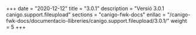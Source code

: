 +++
date        = "2020-12-12"
title       = "3.0.1"
description = "Versió 3.0.1 canigo.support.fileupload"
sections    = "canigo-fwk-docs"
enllac		= "/canigo-fwk-docs/documentacio-llibreries/canigo.support.fileupload/3.0.1/"
weight		= 5
+++

